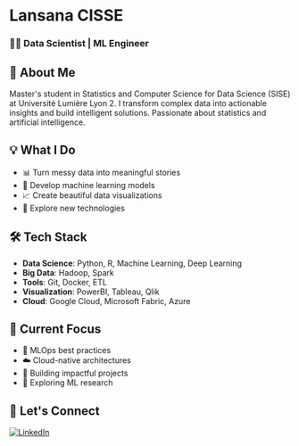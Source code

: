 # Lansana CISSE
### 👨‍💻 Data Scientist | ML Engineer 

## 🚀 About Me
Master's student in Statistics and Computer Science for Data Science (SISE) at Université Lumière Lyon 2. I transform complex data into actionable insights and build intelligent solutions. Passionate about statistics and artificial intelligence.

## 💡 What I Do
- 📊 Turn messy data into meaningful stories
- 🤖 Develop machine learning models
- 📈 Create beautiful data visualizations
- 🌱 Explore new technologies

## 🛠 Tech Stack
- **Data Science**: Python, R, Machine Learning, Deep Learning
- **Big Data**: Hadoop, Spark
- **Tools**: Git, Docker, ETL
- **Visualization**: PowerBI, Tableau, Qlik
- **Cloud**: Google Cloud, Microsoft Fabric, Azure

## 🎯 Current Focus
- 🔄 MLOps best practices
- ☁️ Cloud-native architectures
- 💫 Building impactful projects
- 🔬 Exploring ML research

## 🤝 Let's Connect
[![LinkedIn](https://img.shields.io/badge/LinkedIn-0077B5?style=for-the-badge&logo=linkedin&logoColor=white)](https://www.linkedin.com/in/lansana-cisse/)
